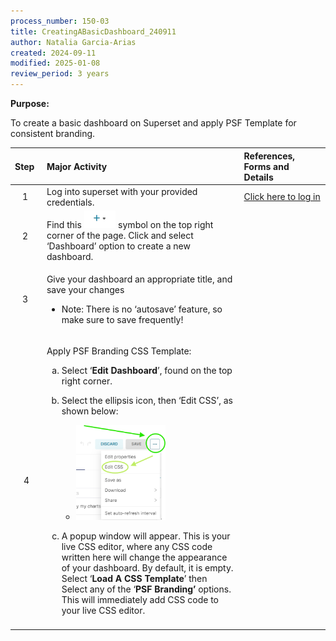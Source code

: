 ```yaml
---
process_number: 150-03
title: CreatingABasicDashboard_240911
author: Natalia Garcia-Arias
created: 2024-09-11
modified: 2025-01-08
review_period: 3 years
---
```


**Purpose:**

To create a basic dashboard on Superset and apply PSF Template for consistent branding.

<table>
<colgroup>
<col style="width: 10%" />
<col style="width: 62%" />
<col style="width: 27%" />
</colgroup>
<thead>
<tr>
<th style="text-align: left;"><strong>Step</strong> </th>
<th style="text-align: left;"><strong>Major Activity</strong> </th>
<th style="text-align: left;"><strong>References, Forms and Details</strong> </th>
</tr>
</thead>
<tbody>
<tr>
<td style="text-align: center;">1 </td>
<td>Log into superset with your provided credentials.</td>
<td><a href="https://marinescience.info/superset/welcome/">Click here to log in</a></td>
</tr>
<tr>
<td style="text-align: center;">2 </td>
<td>Find this <img src="150-03_CreatingABasicDashboard_240911_media/media/image1.png" style="width:0.52903in;height:0.28856in" /> symbol on the top right corner of the page. Click and select ‘Dashboard’ option to create a new dashboard.</td>
<td></td>
</tr>
<tr>
<td style="text-align: center;">3 </td>
<td><p>Give your dashboard an appropriate title, and save your changes</p>
<ul>
<li><p>Note: There is no ‘autosave’ feature, so make sure to save frequently!</p></li>
</ul></td>
<td></td>
</tr>
<tr>
<td style="text-align: center;">4</td>
<td><p>Apply PSF Branding CSS Template:</p>
<ol type="a">
<li><p>Select ‘<strong>Edit Dashboard</strong>’, found on the top right corner.</p></li>
<li><p>Select the ellipsis icon, then ‘Edit CSS’, as shown below:</p>
<ul>
<li><p><img src="150-03_CreatingABasicDashboard_240911_media/media/image2.png" style="width:1.47954in;height:1.57771in" /></p></li>
</ul></li>
<li><p>A popup window will appear. This is your live CSS editor, where any CSS code written here will change the appearance of your dashboard. By default, it is empty. Select ‘<strong>Load A CSS Template</strong>’ then Select any of the ‘<strong>PSF Branding’</strong> options. This will immediately add CSS code to your live CSS editor.</p></li>
</ol></td>
<td></td>
</tr>
<tr>
<td style="text-align: center;"></td>
<td></td>
<td></td>
</tr>
</tbody>
</table>
